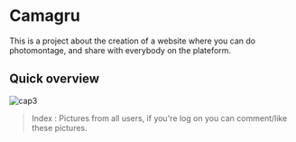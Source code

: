 # Camagru

This is a project about the creation of a website where you can do photomontage,
and share with everybody on the plateform.

## Quick overview

![cap3](https://user-images.githubusercontent.com/32856358/46576604-22420c80-c9ce-11e8-9d64-9e5ebcfd7b88.PNG)
> Index : Pictures from all users, if you're log on you can comment/like these pictures.
